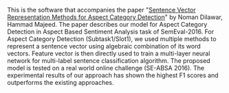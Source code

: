This is the software that accompanies the paper "[Sentence Vector Representation Methods for Aspect Category Detection](https://github.com/Nomiluks/Aspect-Category-Detection-Model/blob/master/paper.pdf)" by Noman Dilawar, Hammad Majeed. The paper describes our model for Aspect Category Detection in Aspect Based Sentiment Analysis task of SemEval-2016. For Aspect Category Detection (Subtask1/Slot1), we used multiple methods to represent a sentence vector using algebraic combination of its word vectors. Feature vector is then directly used to train a multi-layer neural network for multi-label sentence classification algorithm. The proposed model is tested on a real world online challenge (SE-ABSA 2016). The experimental results of our approach has shown the highest F1 scores and outperforms the existing approaches.
